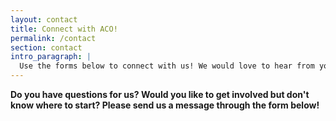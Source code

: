 ```yaml
---
layout: contact
title: Connect with ACO!
permalink: /contact
section: contact
intro_paragraph: |
  Use the forms below to connect with us! We would love to hear from you!
---
```


**Do you have questions for us? Would you like to get involved but don't know
where to start? Please send us a message through the
form below!**
